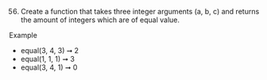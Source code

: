 56. Create a function that takes three integer arguments (a, b, c) and returns the amount of integers which are of equal value.

Example

- equal(3, 4, 3) ➞ 2
- equal(1, 1, 1) ➞ 3
- equal(3, 4, 1) ➞ 0
